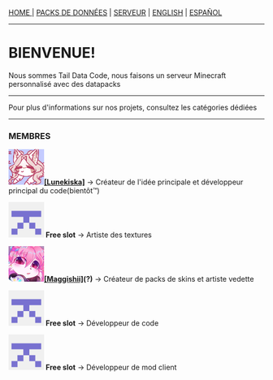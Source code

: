 <p><a href="../fr/index">HOME </a> | <a href="../fr/datapacks">    PACKS DE DONNÉES</a> | <a href="../fr/server">    SERVEUR</a> | <a href="../index">    ENGLISH</a> | <a href="../es/index">    ESPAÑOL</a></p>

<hr>

<h1>BIENVENUE!</h1>
<p>Nous sommes Tail Data Code, nous faisons un serveur Minecraft personnalisé avec des datapacks</p>

<hr>

<p>Pour plus d'informations sur nos projets, consultez les catégories dédiées</p>

<hr>

<h3>MEMBRES</h3>
<p><img src="/images/Lunekiska-70x70.png"/><b><a href= "https://twitter.com/lemq_ocp">[Lunekiska]</a></b> -> Créateur de l'idée principale et développeur principal du code(bientôt™)</p>
    
  <p><img src="/images/free-slot-70x70.png"/><b> Free slot</b> -> Artiste des textures</p>
    
  <p><img src="/images/Maggishii-70x70.png"/><b><a href= "https://twitter.com/Maggishii">[Maggishii]</a>(?)</b> -> Créateur de packs de skins et artiste vedette</p>
    
  <p><img src="/images/free-slot-70x70.png"/><b> Free slot</b> -> Développeur de code</p>
    
  <p><img src="/images/free-slot-70x70.png"/><b> Free slot</b> -> Développeur de mod client</p>
